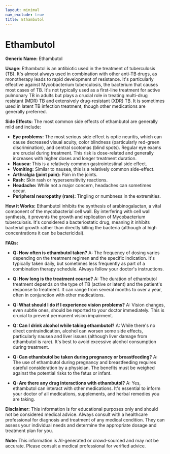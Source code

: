 ```yaml
---
layout: minimal
nav_exclude: true
title: Ethambutol
---
```


# Ethambutol

**Generic Name:** Ethambutol

**Usage:** Ethambutol is an antibiotic used in the treatment of tuberculosis (TB).  It's almost always used in combination with other anti-TB drugs, as monotherapy leads to rapid development of resistance.  It's particularly effective against Mycobacterium tuberculosis, the bacterium that causes most cases of TB.  It's not typically used as a first-line treatment for active pulmonary TB in adults but plays a crucial role in treating multi-drug resistant (MDR) TB and extensively drug-resistant (XDR) TB. It is sometimes used in latent TB infection treatment, though other medications are generally preferred.

**Side Effects:**  The most common side effects of ethambutol are generally mild and include:

* **Eye problems:** The most serious side effect is optic neuritis, which can cause decreased visual acuity, color blindness (particularly red-green discrimination), and central scotomas (blind spots).  Regular eye exams are crucial during treatment.  This risk is dose-related and generally increases with higher doses and longer treatment duration.
* **Nausea:**  This is a relatively common gastrointestinal side effect.
* **Vomiting:** Similar to nausea, this is a relatively common side-effect.
* **Arthralgia (joint pain):** Pain in the joints.
* **Rash:** Skin rash or hypersensitivity reactions.
* **Headache:** While not a major concern, headaches can sometimes occur.
* **Peripheral neuropathy (rare):** Tingling or numbness in the extremities.

**How it Works:** Ethambutol inhibits the synthesis of arabinogalactan, a vital component of the mycobacterial cell wall.  By interfering with cell wall synthesis, it prevents the growth and replication of Mycobacterium tuberculosis.  It's considered a bacteriostatic drug, meaning it inhibits bacterial growth rather than directly killing the bacteria (although at high concentrations it can be bactericidal).

**FAQs:**

* **Q: How often is ethambutol taken?** A: The frequency of dosing varies depending on the treatment regimen and the specific indication.  It's typically taken daily, but sometimes less frequently as part of a combination therapy schedule.  Always follow your doctor's instructions.

* **Q: How long is the treatment course?** A: The duration of ethambutol treatment depends on the type of TB (active or latent) and the patient's response to treatment. It can range from several months to over a year, often in conjunction with other medications.

* **Q: What should I do if I experience vision problems?** A:  Vision changes, even subtle ones, should be reported to your doctor immediately.  This is crucial to prevent permanent vision impairment.

* **Q: Can I drink alcohol while taking ethambutol?** A:  While there's no direct contraindication, alcohol can worsen some side effects, particularly nausea and liver issues (although liver damage from ethambutol is rare).  It's best to avoid excessive alcohol consumption during treatment.

* **Q: Can ethambutol be taken during pregnancy or breastfeeding?** A:  The use of ethambutol during pregnancy and breastfeeding requires careful consideration by a physician. The benefits must be weighed against the potential risks to the fetus or infant.

* **Q: Are there any drug interactions with ethambutol?** A: Yes, ethambutol can interact with other medications. It's essential to inform your doctor of all medications, supplements, and herbal remedies you are taking.

**Disclaimer:** This information is for educational purposes only and should not be considered medical advice.  Always consult with a healthcare professional for diagnosis and treatment of any medical condition.  They can assess your individual needs and determine the appropriate dosage and treatment plan for you.


**Note:** This information is AI-generated or crowd-sourced and may not be accurate. Please consult a medical professional for verified advice.